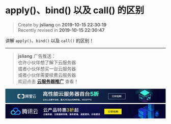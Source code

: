 apply()、bind() 以及 call() 的区别
===

> Create by **jsliang** on **2019-10-15 22:30:19**  
> Recently revised in **2019-10-15 22:30:47**

讲解 `apply()`、`bind()` 以及 `call()` 的区别！

---

> **jsliang** 广告推送：  
> 也许小伙伴想了解下云服务器  
> 或者小伙伴想买一台云服务器  
> 或者小伙伴需要续费云服务器  
> 欢迎点击 **[云服务器推广](https://github.com/LiangJunrong/document-library/blob/master/other-library/Monologue/%E7%A8%B3%E9%A3%9F%E8%89%B0%E9%9A%BE.md)** 查看！

[![图](../../../../public-repertory/img/z-small-seek-ali-3.jpg)](https://promotion.aliyun.com/ntms/act/qwbk.html?userCode=w7hismrh)
[![图](../../../../public-repertory/img/z-small-seek-tencent-2.jpg)](https://cloud.tencent.com/redirect.php?redirect=1014&cps_key=49f647c99fce1a9f0b4e1eeb1be484c9&from=console)

